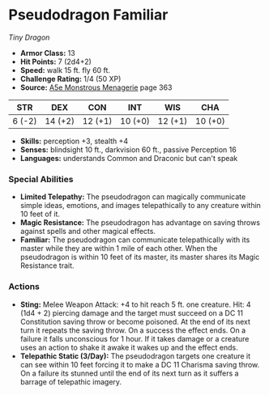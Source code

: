 # Pseudodragon Familiar

*Tiny* *Dragon*

- **Armor Class:** 13
- **Hit Points:** 7 (2d4+2)
- **Speed:** walk 15 ft. fly 60 ft.
- **Challenge Rating:** 1/4 (50 XP)
- **Source:** [A5e Monstrous Menagerie](https://enpublishingrpg.com/products/level-up-monstrous-menagerie-a5e) page 363

| STR | DEX | CON | INT | WIS | CHA |
| --- | --- | --- | --- | --- | --- |
| 6 (-2) | 14 (+2) | 12 (+1) | 10 (+0) | 12 (+1) | 10 (+0) |

- **Skills:** perception +3, stealth +4
- **Senses:** blindsight 10 ft., darkvision 60 ft., passive Perception 16
- **Languages:** understands Common and Draconic but can't speak
### Special Abilities
- **Limited Telepathy:** The pseudodragon can magically communicate simple ideas, emotions, and images telepathically to any creature within 10 feet of it.
- **Magic Resistance:** The pseudodragon has advantage on saving throws against spells and other magical effects.
- **Familiar:** The pseudodragon can communicate telepathically with its master while they are within 1 mile of each other. When the pseudodragon is within 10 feet of its master, its master shares its Magic Resistance trait.
### Actions
- **Sting:** Melee Weapon Attack: +4 to hit  reach 5 ft.  one creature. Hit: 4 (1d4 + 2) piercing damage  and the target must succeed on a DC 11 Constitution saving throw or become poisoned. At the end of its next turn  it repeats the saving throw. On a success  the effect ends. On a failure  it falls unconscious for 1 hour. If it takes damage  or a creature uses an action to shake it awake  it wakes up  and the effect ends.
- **Telepathic Static (3/Day):** The pseudodragon targets one creature it can see within 10 feet  forcing it to make a DC 11 Charisma saving throw. On a failure  its stunned until the end of its next turn as it suffers a barrage of telepathic imagery.


